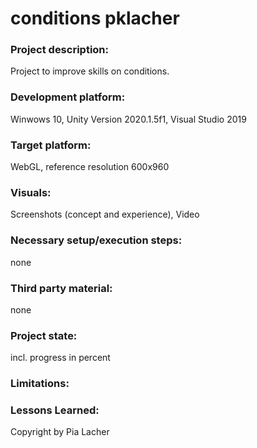 # conditions pklacher

### Project description: 
Project to improve skills on conditions.
### Development platform: 
Winwows 10, Unity Version 2020.1.5f1, Visual Studio 2019

### Target platform: 
WebGL, reference resolution 600x960

### Visuals: 
Screenshots (concept and experience), Video

### Necessary setup/execution steps: 
none

### Third party material: 
none

### Project state: 
incl. progress in percent

### Limitations: 

### Lessons Learned: 

Copyright by Pia Lacher
